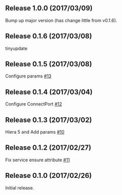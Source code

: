 Release 1.0.0 (2017/03/09)
---

Bump up major version (has change little from v0.1.6).

Release 0.1.6 (2017/03/08)
---

tinyupdate

Release 0.1.5 (2017/03/08)
---

Configure params [#13](https://github.com/hfm/puppet-tinyproxy/pull/13)

Release 0.1.4 (2017/03/04)
---

Configure ConnectPort [#12](https://github.com/hfm/puppet-tinyproxy/pull/12)

Release 0.1.3 (2017/03/02)
---

Hiera 5 and Add params [#10](https://github.com/hfm/puppet-tinyproxy/pull/10)

Release 0.1.2 (2017/02/27)
---

Fix service ensure attribute [#11](https://github.com/hfm/puppet-tinyproxy/pull/11)

Release 0.1.0 (2017/02/26)
---

Initial release.
